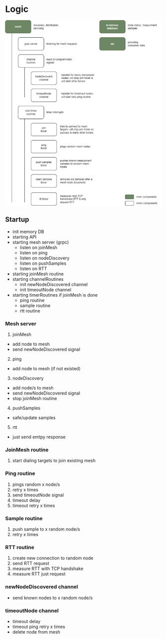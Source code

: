 # Logic

![main logic](logic.drawio.png)

## Startup

- init memory DB
- starting API
- starting mesh server (grpc)
  - listen on joinMesh
  - listen on ping
  - listen on nodeDiscovery
  - listen on pushSamples
  - listen on RTT
- starting joinMesh routine
- starting channelRoutines
  - init newNodeDiscovered channel
  - init timeoutNode channel
- starting timerRoutines if joinMesh is done
  - ping routine
  - sample routine
  - rtt routine

### Mesh server

1. joinMesh

- add node to mesh
- send newNodeDiscovered signal

2. ping

- add node to mesh (if not existed)

3. nodeDiscovery

- add node/s to mesh
- send newNodeDiscovered signal
- stop joinMesh routine

4. pushSamples

- safe/update samples

5. rtt

- just send emtpy response

### JoinMesh routine

1. start dialing targets to join existing mesh

### Ping routine

1. pings random x node/s
2. retry x times
3. send timeoutNode signal
4. timeout delay
5. timeout retry x times

### Sample routine

1. push sample to x random node/s
2. retry x times

### RTT routine

1. create new connection to random node
2. send RTT request
3. measure RTT with TCP handshake
4. measure RTT just request

### newNodeDiscovered channel

- send known nodes to x random node/s

### timeoutNode channel

- timeout delay
- timeout ping retry x times
- delete node from mesh

